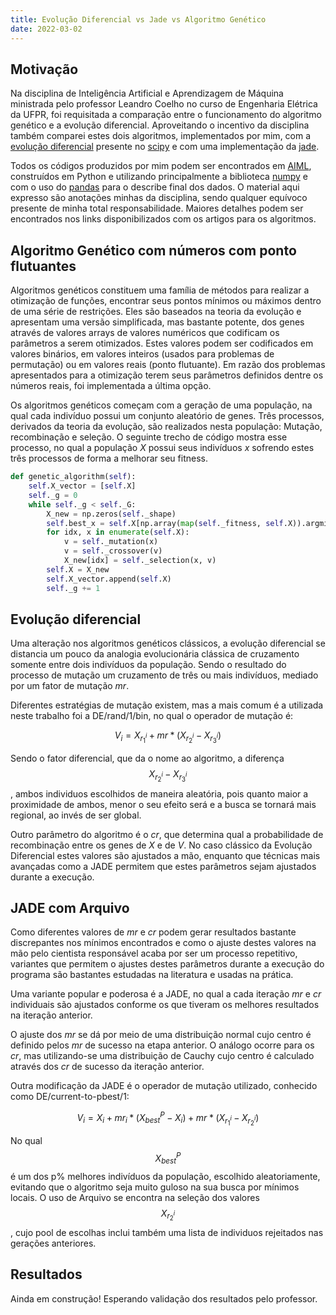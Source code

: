 ```yaml
---
title: Evolução Diferencial vs Jade vs Algoritmo Genético
date: 2022-03-02
---
```


## Motivação

Na disciplina de Inteligência Artificial e Aprendizagem de Máquina ministrada pelo professor Leandro Coelho no curso de Engenharia Elétrica da UFPR, foi requisitada a comparação entre o funcionamento do algoritmo genético e a evolução diferencial. Aproveitando o incentivo da disciplina também comparei estes dois algoritmos, implementados por mim, com a [evolução diferencial](https://link.springer.com/article/10.1023/A:1008202821328) presente no [scipy](https://docs.scipy.org/doc/scipy/reference/generated/scipy.optimize.differential_evolution.html) e com uma implementação da [jade](https://ieeexplore.ieee.org/document/5208221).

Todos os códigos produzidos por mim podem ser encontrados em [AIML](https://github.com/CaioMizerkowski/AIML), construídos em Python e utilizando principalmente a biblioteca [numpy](https://numpy.org/) e com o uso do [pandas](https://pandas.pydata.org/) para o describe final dos dados. O material aqui expresso são anotações minhas da disciplina, sendo qualquer equívoco presente de minha total responsabilidade. Maiores detalhes podem ser encontrados nos links disponibilizados com os artigos para os algoritmos.

## Algoritmo Genético com números com ponto flutuantes

Algoritmos genéticos constituem uma família de métodos para realizar a otimização de funções, encontrar seus pontos mínimos ou máximos dentro de uma série de restrições. Eles são baseados na teoria da evolução e apresentam uma versão simplificada, mas bastante potente, dos genes através de valores arrays de valores numéricos que codificam os parâmetros a serem otimizados. Estes valores podem ser codificados em valores binários, em valores inteiros (usados para problemas de permutação) ou em valores reais (ponto flutuante). Em razão dos problemas apresentados para a otimização terem seus parâmetros definidos dentre os números reais, foi implementada a última opção.

Os algoritmos genéticos começam com a geração de uma população, na qual cada indivíduo possui um conjunto aleatório de genes. Três processos, derivados da teoria da evolução, são realizados nesta população: Mutação, recombinação e seleção. O seguinte trecho de código mostra esse processo, no qual a população *X* possui seus indivíduos _x_ sofrendo estes três processos de forma a melhorar seu fitness.

```python
def genetic_algorithm(self):
    self.X_vector = [self.X]
    self._g = 0
    while self._g < self._G:
        X_new = np.zeros(self._shape)
        self.best_x = self.X[np.array(map(self._fitness, self.X)).argmin()]
        for idx, x in enumerate(self.X):
            v = self._mutation(x)
            v = self._crossover(v)
            X_new[idx] = self._selection(x, v)
        self.X = X_new
        self.X_vector.append(self.X)
        self._g += 1
```

## Evolução diferencial

Uma alteração nos algoritmos genéticos clássicos, a evolução diferencial se distancia um pouco da analogia evolucionária clássica de cruzamento somente entre dois indivíduos da população. Sendo o resultado do processo de mutação um cruzamento de três ou mais indivíduos, mediado por um fator de mutação _mr_.

Diferentes estratégias de mutação existem, mas a mais comum é a utilizada neste trabalho foi a DE/rand/1/bin, no qual o operador de mutação é:

$$ V_{i} = X_{r^{i}_{1}} + mr*(X_{r^{i}_{2}}-X_{r^{i}_{3}}) $$

Sendo o fator diferencial, que da o nome ao algoritmo, a diferença $$X_{r^{i}_{2}}-X_{r^{i}_{3}}$$, ambos individuos escolhidos de maneira aleatória, pois quanto maior a proximidade de ambos, menor o seu efeito será e a busca se tornará mais regional, ao invés de ser global.

Outro parâmetro do algoritmo é o _cr_, que determina qual a probabilidade de recombinação entre os genes de *X* e de *V*. No caso clássico da Evolução Diferencial estes valores são ajustados a mão, enquanto que técnicas mais avançadas como a JADE permitem que estes parâmetros sejam ajustados durante a execução.

 
## JADE com Arquivo
 
Como diferentes valores de _mr_ e _cr_ podem gerar resultados bastante discrepantes nos mínimos encontrados e como o ajuste destes valores na mão pelo cientista responsável acaba por ser um processo repetitivo, variantes que permitem o ajustes destes parâmetros durante a execução do programa são bastantes estudadas na literatura e usadas na prática.
 
Uma variante popular e poderosa é a JADE, no qual a cada iteração _mr_ e _cr_ individuais são ajustados conforme os que tiveram os melhores resultados na iteração anterior.
 
O ajuste dos _mr_ se dá por meio de uma distribuição normal cujo centro é definido pelos _mr_ de sucesso na etapa anterior. O análogo ocorre para os _cr_, mas utilizando-se uma distribuição de Cauchy cujo centro é calculado através dos _cr_ de sucesso da iteração anterior.
 
Outra modificação da JADE é o operador de mutação utilizado, conhecido como DE/current-to-pbest/1:
 
$$ V_{i} = X_{i} + mr_{i}*(X^{P}_{best}-X_{i}) + mr*(X_{r^{i}_{1}}-X_{r^{i}_{2}}) $$
 
No qual $$X^{P}_{best}$$ é um dos p% melhores indivíduos da população, escolhido aleatoriamente, evitando que o algoritmo seja muito guloso na sua busca por mínimos locais. O uso de Arquivo se encontra na seleção dos valores $$X_{r^{i}_{2}}$$, cujo pool de escolhas inclui também uma lista de individuos rejeitados nas gerações anteriores.
 
## Resultados
 
Ainda em construção! Esperando validação dos resultados pelo professor.
